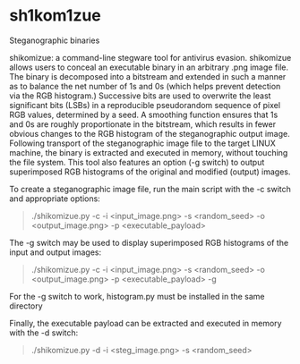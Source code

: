 # sh1kom1zue
Steganographic binaries

shikomizue: a command-line stegware tool for antivirus evasion. shikomizue allows users to conceal an executable binary in an arbitrary .png image file. The binary is decomposed into a bitstream and extended in such a manner as to balance the net number of 1s and 0s (which helps prevent detection via the RGB histogram.) Successive bits are used to overwrite the least significant bits (LSBs) in a reproducible pseudorandom sequence of pixel RGB values, determined by a seed. A smoothing function ensures that 1s and 0s are roughly proportionate in the bitstream, which results in fewer obvious changes to the RGB histogram of the steganographic output image. Following transport of the steganographic image file to the target LINUX machine, the binary is extracted and executed in memory, without touching the file system. This tool also features an option (-g switch) to output superimposed RGB histograms of the original and modified (output) images.

To create a steganographic image file, run the main script with the -c switch and appropriate options:

>./shikomizue.py -c -i <input_image.png> -s <random_seed> -o <output_image.png> -p <executable_payload>


The -g switch may be used to display superimposed RGB histograms of the input and output images:
>./shikomizue.py -c -i <input_image.png> -s <random_seed> -o <output_image.png> -p <executable_payload> -g

For the -g switch to work, histogram.py must be installed in the same directory
  


Finally, the executable payload can be extracted and executed in memory with the -d switch:
>./shikomizue.py -d -i <steg_image.png> -s <random_seed>
